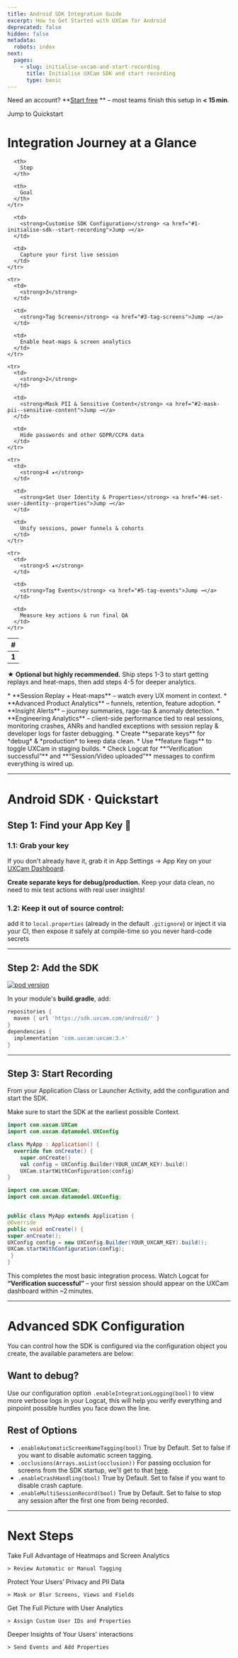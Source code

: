 ```yaml
---
title: Android SDK Integration Guide
excerpt: How to Get Started with UXCam for Android
deprecated: false
hidden: false
metadata:
  robots: index
next:
  pages:
    - slug: initialise-uxcam-and-start-recording
      title: Initialise UXCam SDK and start recording
      type: basic
---
```

<GitHubCallout type="note">Need an account? \*\*[Start free](/signup) \*\* – most teams finish this setup in **\< 15 min**.</GitHubCallout>

<JumpCallout to="#android-sdk--quickstart">Jump to Quickstart</JumpCallout>

# Integration Journey at a Glance

<Table align={["left","left","left"]}>
  <thead>
    <tr>
      <th>
        #
      </th>

      <th>
        Step
      </th>

      <th>
        Goal
      </th>
    </tr>
  </thead>

  <tbody>
    <tr>
      <td>
        <strong>1</strong>
      </td>

      <td>
        <strong>Customise SDK Configuration</strong> <a href="#1-initialise-sdk--start-recording">Jump →</a>
      </td>

      <td>
        Capture your first live session
      </td>
    </tr>

    <tr>
      <td>
        <strong>3</strong>
      </td>

      <td>
        <strong>Tag Screens</strong> <a href="#3-tag-screens">Jump →</a>
      </td>

      <td>
        Enable heat-maps & screen analytics
      </td>
    </tr>

    <tr>
      <td>
        <strong>2</strong>
      </td>

      <td>
        <strong>Mask PII & Sensitive Content</strong> <a href="#2-mask-pii--sensitive-content">Jump →</a>
      </td>

      <td>
        Hide passwords and other GDPR/CCPA data
      </td>
    </tr>

    <tr>
      <td>
        <strong>4 ★</strong>
      </td>

      <td>
        <strong>Set User Identity & Properties</strong> <a href="#4-set-user-identity--properties">Jump →</a>
      </td>

      <td>
        Unify sessions, power funnels & cohorts
      </td>
    </tr>

    <tr>
      <td>
        <strong>5 ★</strong>
      </td>

      <td>
        <strong>Tag Events</strong> <a href="#5-tag-events">Jump →</a>
      </td>

      <td>
        Measure key actions & run final QA
      </td>
    </tr>
  </tbody>
</Table>

<GitHubCallout type="tip"> ★ **Optional but highly recommended.** Ship steps 1-3 to start getting replays and heat-maps, then add steps 4-5 for deeper analytics.</GitHubCallout>

<Accordion title="Key Benefits After Setup" icon="fa-info-circle">
  * **Session Replay + Heat-maps** – watch every UX moment in context.
  * **Advanced Product Analytics** – funnels, retention, feature adoption.
  * **Insight Alerts** – journey summaries, rage-tap & anomaly detection.
  * **Engineering Analytics** – client-side performance tied to real sessions, monitoring crashes, ANRs and handled exceptions with session replay & developer logs for faster debugging.
</Accordion>

<Accordion title="Tips Before You Begin" icon="fa-bolt">
  * Create **separate keys** for *debug* & *production* to keep data clean.
  * Use **feature flags** to toggle UXCam in staging builds.
  * Check Logcat for **“Verification successful”** and **“Session/Video uploaded”** messages to confirm everything is wired up.
</Accordion>

***

# Android SDK · Quickstart

## Step 1: Find your App Key 🔑

### 1.1: Grab your key

If you don't already have it, grab it in App Settings -> App Key on your <a href="https://app.uxcam.com" target="_blank" rel="noopener">UXCam Dashboard</a>.

<GitHubCallout type="important">**Create separate keys for debug/production.** Keep your data clean, no need to mix test actions with real user insights!</GitHubCallout>

### 1.2: Keep it out of source control:

add it to `local.properties` (already in the default `.gitignore`) or inject it via your CI, then expose it safely at compile-time so you never hard-code secrets

***

## Step 2: Add the SDK

[![pod version](https://img.shields.io/badge/Maven-3.+-green)](#)

In your module's **build.gradle**, add:

```groovy build.gradle (app)
repositories {
  maven { url 'https://sdk.uxcam.com/android/' }
}
dependencies {
  implementation 'com.uxcam:uxcam:3.+'
}
```

***

## Step 3: Start Recording

From your Application Class or Launcher Activity, add the configuration and start the SDK.

<GitHubCallout type="important">Make sure to start the SDK at the earliest possible Context.</GitHubCallout>

```kotlin Kotlin
import com.uxcam.UXCam
import com.uxcam.datamodel.UXConfig

class MyApp : Application() {
  override fun onCreate() {
    super.onCreate()
    val config = UXConfig.Builder(YOUR_UXCAM_KEY).build()
    UXCam.startWithConfiguration(config)
}
```
```java Java
import com.uxcam.UXCam;
import com.uxcam.datamodel.UXConfig;


public class MyApp extends Application { 
@Override
public void onCreate() {
super.onCreate();
UXConfig config = new UXConfig.Builder(YOUR_UXCAM_KEY).build();
UXCam.startWithConfiguration(config);
 }
}
```

<GitHubCallout type="success">This completes the most basic integration process.                          Watch Logcat for **“Verification successful”** – your first session should appear on the UXCam dashboard within \~2 minutes.</GitHubCallout>

***

# Advanced SDK Configuration

You can control how the SDK is configured via the configuration object you create, the available parameters are below:

## Want to debug?

Use our configuration option `.enableIntegrationLogging(bool)` to view more verbose logs in your Logcat, this will help you verify everything and pinpoint possible hurdles you face down the line.

## Rest of Options

* `.enableAutomaticScreenNameTagging(bool)`  True by Default. Set to false if you want to disable automatic screen tagging.
* `.occlusions(Arrays.asList(occlusion))` For passing occlusion for screens from the SDK startup, we'll get to that [here]().
* `.enableCrashHandling(bool)` True by Default. Set to false if you want to disable crash capture.
* `.enableMultiSessionRecord(bool)` True by Default. Set to false to stop any session after the first one from being recorded.

***

# Next Steps

<Cards columns={4}>
  <Card title="Tag Screens" href="https://readme.com" icon="fa-home" target="_blank">
    Take Full Advantage of Heatmaps and Screen Analytics

    > Review Automatic or Manual Tagging
  </Card>

  <Card title="Mask PII Data" icon="fa-user">
    Protect Your Users’ Privacy and PII Data

    > Mask or Blur Screens, Views and Fields
  </Card>

  <Card title="Assign User IDs" icon="fa-star">
    Get The Full Picture with User Analytics

    > Assign Custom User IDs and Properties
  </Card>

  <Card title="Send Events" icon="fa-question">
    Deeper Insights of Your Users' interactions

    > Send Events and Add Properties
  </Card>
</Cards>
